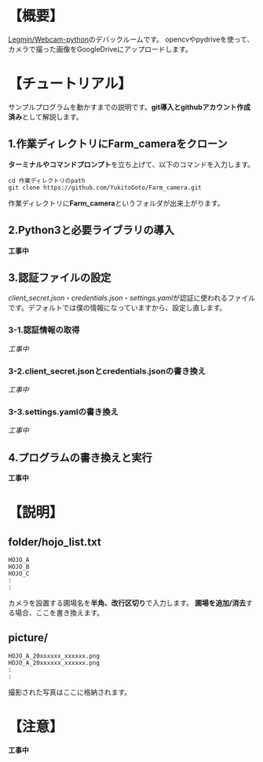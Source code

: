 # 【概要】
[Legmin/Webcam-python](https://github.com/Legmin/Webcam-python.git)のデバックルームです。
opencvやpydriveを使って、カメラで撮った画像をGoogleDriveにアップロードします。

# 【チュートリアル】
サンプルプログラムを動かすまでの説明です。**git導入とgithubアカウント作成済み**として解説します。
## 1.作業ディレクトリにFarm_cameraをクローン
**ターミナルやコマンドプロンプト**を立ち上げて、以下のコマンドを入力します。
```
cd 作業ディレクトリのpath
git clone https://github.com/YukitoGoto/Farm_camera.git
```
作業ディレクトリに**Farm_camera**というフォルダが出来上がります。
## 2.Python3と必要ライブラリの導入
**工事中**
## 3.認証ファイルの設定
*client_secret.json*・*credentials.json*・*settings.yaml*が認証に使われるファイルです。デフォルトでは僕の情報になっていますから、設定し直します。
### 3-1.認証情報の取得
*工事中*
### 3-2.client_secret.jsonとcredentials.jsonの書き換え
*工事中*
### 3-3.settings.yamlの書き換え
*工事中*
## 4.プログラムの書き換えと実行
**工事中**
# 【説明】
## folder/hojo_list.txt
```
HOJO_A
HOJO_B
HOJO_C
:
:
```
カメラを設置する圃場名を**半角、改行区切り**で入力します。
**圃場を追加/消去**する場合、ここを書き換えます。
## picture/
```
HOJO_A_20xxxxxx_xxxxxx.png
HOJO_A_20xxxxxx_xxxxxx.png
:
:
```
撮影された写真はここに格納されます。
# 【注意】
**工事中**